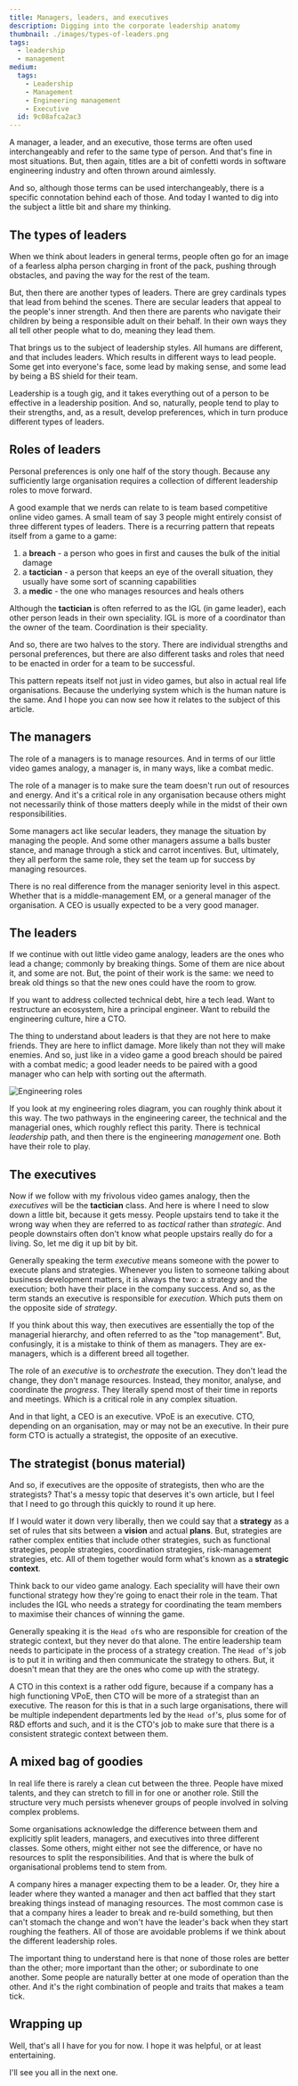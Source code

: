 ```yaml
---
title: Managers, leaders, and executives
description: Digging into the corporate leadership anatomy
thumbnail: ./images/types-of-leaders.png
tags:
  - leadership
  - management
medium:
  tags:
    - Leadership
    - Management
    - Engineering management
    - Executive
  id: 9c08afca2ac3
---
```


A manager, a leader, and an executive, those terms are often used
interchangeably and refer to the same type of person. And that's fine in most
situations. But, then again, titles are a bit of confetti words in software
engineering industry and often thrown around aimlessly.

And so, although those terms can be used interchangeably, there is a specific
connotation behind each of those. And today I wanted to dig into the subject a
little bit and share my thinking.

## The types of leaders

When we think about leaders in general terms, people often go for an image of a
fearless alpha person charging in front of the pack, pushing through obstacles,
and paving the way for the rest of the team.

But, then there are another types of leaders. There are grey cardinals types
that lead from behind the scenes. There are secular leaders that appeal to the
people's inner strength. And then there are parents who navigate their children
by being a responsible adult on their behalf. In their own ways they all tell
other people what to do, meaning they lead them.

That brings us to the subject of leadership styles. All humans are different,
and that includes leaders. Which results in different ways to lead people. Some
get into everyone's face, some lead by making sense, and some lead by being a BS
shield for their team.

Leadership is a tough gig, and it takes everything out of a person to be
effective in a leadership position. And so, naturally, people tend to play to
their strengths, and, as a result, develop preferences, which in turn produce
different types of leaders.

## Roles of leaders

Personal preferences is only one half of the story though. Because any
sufficiently large organisation requires a collection of different leadership
roles to move forward.

A good example that we nerds can relate to is team based competitive online
video games. A small team of say 3 people might entirely consist of three
different types of leaders. There is a recurring pattern that repeats itself
from a game to a game:

1. a **breach** - a person who goes in first and causes the bulk of the initial
   damage
2. a **tactician** - a person that keeps an eye of the overall situation, they
   usually have some sort of scanning capabilities
3. a **medic** - the one who manages resources and heals others

Although the **tactician** is often referred to as the IGL (in game leader),
each other person leads in their own speciality. IGL is more of a coordinator
than the owner of the team. Coordination is their speciality.

And so, there are two halves to the story. There are individual strengths and
personal preferences, but there are also different tasks and roles that need to
be enacted in order for a team to be successful.

This pattern repeats itself not just in video games, but also in actual real
life organisations. Because the underlying system which is the human nature is
the same. And I hope you can now see how it relates to the subject of this
article.

## The managers

The role of a managers is to manage resources. And in terms of our little video
games analogy, a manager is, in many ways, like a combat medic.

The role of a manager is to make sure the team doesn't run out of resources and
energy. And it's a critical role in any organisation because others might not
necessarily think of those matters deeply while in the midst of their own
responsibilities.

Some managers act like secular leaders, they manage the situation by managing
the people. And some other managers assume a balls buster stance, and manage
through a stick and carrot incentives. But, ultimately, they all perform the
same role, they set the team up for success by managing resources.

There is no real difference from the manager seniority level in this aspect.
Whether that is a middle-management EM, or a general manager of the
organisation. A CEO is usually expected to be a very good manager.

## The leaders

If we continue with out little video game analogy, leaders are the ones who lead
a change; commonly by breaking things. Some of them are nice about it, and some
are not. But, the point of their work is the same: we need to break old things
so that the new ones could have the room to grow.

If you want to address collected technical debt, hire a tech lead. Want to
restructure an ecosystem, hire a principal engineer. Want to rebuild the
engineering culture, hire a CTO.

The thing to understand about leaders is that they are not here to make friends.
They are here to inflict damage. More likely than not they will make enemies.
And so, just like in a video game a good breach should be paired with a combat
medic; a good leader needs to be paired with a good manager who can help with
sorting out the aftermath.

![Engineering roles](./images/engineering-roles.png)

If you look at my engineering roles diagram, you can roughly think about it this
way. The two pathways in the engineering career, the technical and the
managerial ones, which roughly reflect this parity. There is technical
_leadership_ path, and then there is the engineering _management_ one. Both have
their role to play.

## The executives

Now if we follow with my frivolous video games analogy, then the _executives_
will be the **tactician** class. And here is where I need to slow down a little
bit, because it gets messy. People upstairs tend to take it the wrong way when
they are referred to as _tactical_ rather than _strategic_. And people
downstairs often don't know what people upstairs really do for a living. So, let
me dig it up bit by bit.

Generally speaking the term _executive_ means someone with the power to execute
plans and strategies. Whenever you listen to someone talking about business
development matters, it is always the two: a strategy and the execution; both
have their place in the company success. And so, as the term stands an executive
is responsible for _execution_. Which puts them on the opposite side of
_strategy_.

If you think about this way, then executives are essentially the top of the
managerial hierarchy, and often referred to as the "top management". But,
confusingly, it is a mistake to think of them as managers. They are ex-managers,
which is a different breed all together.

The role of an _executive_ is to _orchestrate_ the execution. They don't lead
the change, they don't manage resources. Instead, they monitor, analyse, and
coordinate the _progress_. They literally spend most of their time in reports
and meetings. Which is a critical role in any complex situation.

And in that light, a CEO is an executive. VPoE is an executive. CTO, depending
on an organisation, may or may not be an executive. In their pure form CTO is
actually a strategist, the opposite of an executive.

## The strategist (bonus material)

And so, if executives are the opposite of strategists, then who are the
strategists? That's a messy topic that deserves it's own article, but I feel
that I need to go through this quickly to round it up here.

If I would water it down very liberally, then we could say that a **strategy**
as a set of rules that sits between a **vision** and actual **plans**. But,
strategies are rather complex entities that include other strategies, such as
functional strategies, people strategies, coordination strategies,
risk-management strategies, etc. All of them together would form what's known as
a **strategic context**.

Think back to our video game analogy. Each speciality will have their own
functional strategy how they're going to enact their role in the team. That
includes the IGL who needs a strategy for coordinating the team members to
maximise their chances of winning the game.

Generally speaking it is the `Head of`s who are responsible for creation of the
strategic context, but they never do that alone. The entire leadership team
needs to participate in the process of a strategy creation. The `Head of`'s job
is to put it in writing and then communicate the strategy to others. But, it
doesn't mean that they are the ones who come up with the strategy.

A CTO in this context is a rather odd figure, because if a company has a high
functioning VPoE, then CTO will be more of a strategist than an executive. The
reason for this is that in a such large organisations, there will be multiple
independent departments led by the `Head of`'s, plus some for of R&D efforts and
such, and it is the CTO's job to make sure that there is a consistent strategic
context between them.

## A mixed bag of goodies

In real life there is rarely a clean cut between the three. People have mixed
talents, and they can stretch to fill in for one or another role. Still the
structure very much persists whenever groups of people involved in solving
complex problems.

Some organisations acknowledge the difference between them and explicitly split
leaders, managers, and executives into three different classes. Some others,
might either not see the difference, or have no resources to split the
responsibilities. And that is where the bulk of organisational problems tend to
stem from.

A company hires a manager expecting them to be a leader. Or, they hire a leader
where they wanted a manager and then act baffled that they start breaking things
instead of managing resources. The most common case is that a company hires a
leader to break and re-build something, but then can't stomach the change and
won't have the leader's back when they start roughing the feathers. All of those
are avoidable problems if we think about the different leadership roles.

The important thing to understand here is that none of those roles are better
than the other; more important than the other; or subordinate to one another.
Some people are naturally better at one mode of operation than the other. And
it's the right combination of people and traits that makes a team tick.

## Wrapping up

Well, that's all I have for you for now. I hope it was helpful, or at least
entertaining.

I'll see you all in the next one.
